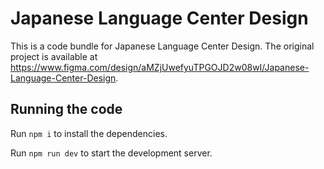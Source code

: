 
  # Japanese Language Center Design

  This is a code bundle for Japanese Language Center Design. The original project is available at https://www.figma.com/design/aMZjUwefyuTPGOJD2w08wI/Japanese-Language-Center-Design.

  ## Running the code

  Run `npm i` to install the dependencies.

  Run `npm run dev` to start the development server.
  